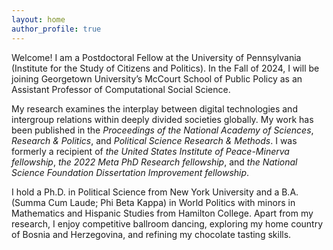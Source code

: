 ```yaml
---
layout: home
author_profile: true
---
```


Welcome! I am a Postdoctoral Fellow at the University of Pennsylvania (Institute for the Study of Citizens and Politics). In the Fall of 2024, I will be joining Georgetown University’s McCourt School of Public Policy as an Assistant Professor of Computational Social Science.

My research examines the interplay between digital technologies and intergroup relations within deeply divided societies globally. My work has been published in the *Proceedings of the National Academy of Sciences*, <em>Research & Politics</em>, and <em>Political Science Research & Methods</em>. I was formerly a recipient of <em>the United States Institute of Peace-Minerva fellowship</em>, <em>the 2022 Meta PhD Research fellowship</em>, and <em>the National Science Foundation Dissertation Improvement fellowship</em>.

I hold a Ph.D. in Political Science from New York University and a B.A. (Summa Cum Laude; Phi Beta Kappa) in World Politics with minors in Mathematics and Hispanic Studies from Hamilton College. Apart from my research, I enjoy competitive ballroom dancing, exploring my home country of Bosnia and Herzegovina, and refining my chocolate tasting skills.

